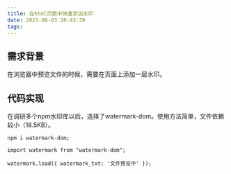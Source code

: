 ```yaml
---
title: 在html页面中快速添加水印
date: 2021-06-03 20:43:39
tags:
---
```


## 需求背景

在浏览器中预览文件的时候，需要在页面上添加一层水印。

## 代码实现

在调研多个npm水印库以后，选择了watermark-dom。使用方法简单，文件依赖较小（18.5KB）。

```
npm i watermark-dom;

import watermark from "watermark-dom";

watermark.load({ watermark_txt: '文件预览中' });
```
